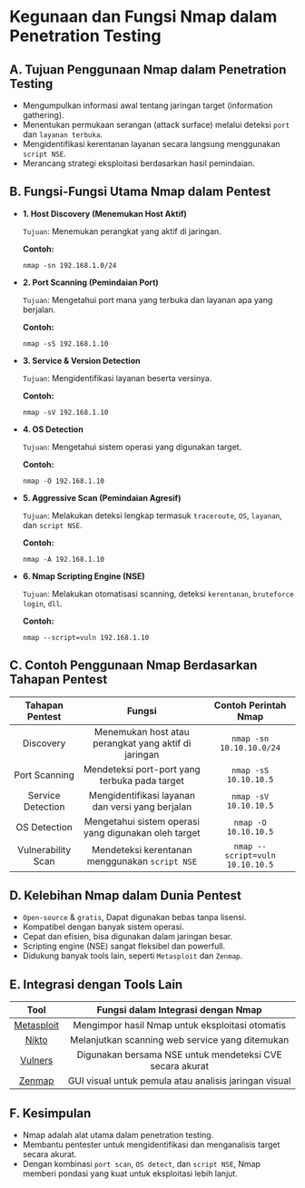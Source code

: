 #  Kegunaan dan Fungsi Nmap dalam Penetration Testing

## A. Tujuan Penggunaan Nmap dalam Penetration Testing
- Mengumpulkan informasi awal tentang jaringan target (information gathering).
- Menentukan permukaan serangan (attack surface) melalui deteksi `port` dan `layanan terbuka`.
- Mengidentifikasi kerentanan layanan secara langsung menggunakan `script NSE`.
- Merancang strategi eksploitasi berdasarkan hasil pemindaian.

## B. Fungsi-Fungsi Utama Nmap dalam Pentest

- **1. Host Discovery (Menemukan Host Aktif)**  
  
  `Tujuan`: Menemukan perangkat yang aktif di jaringan.

  **Contoh:**

  ```
  nmap -sn 192.168.1.0/24
  ```

- **2. Port Scanning (Pemindaian Port)**  
  
  `Tujuan`: Mengetahui port mana yang terbuka dan layanan apa yang berjalan.

  **Contoh:**

  ```
  nmap -sS 192.168.1.10
  ```

- **3. Service & Version Detection**  
  
  `Tujuan`: Mengidentifikasi layanan beserta versinya.

  **Contoh:**

  ```
  nmap -sV 192.168.1.10
  ```

- **4. OS Detection**  
  
  `Tujuan`: Mengetahui sistem operasi yang digunakan target.

  **Contoh:**

  ```
  nmap -O 192.168.1.10
  ```

- **5. Aggressive Scan (Pemindaian Agresif)**  
  
  `Tujuan`: Melakukan deteksi lengkap termasuk `traceroute`, `OS`, `layanan`, dan `script NSE`.

  **Contoh:**

  ```
  nmap -A 192.168.1.10
  ```

- **6. Nmap Scripting Engine (NSE)**  
  
  `Tujuan`: Melakukan otomatisasi scanning, deteksi `kerentanan`, `bruteforce login`, `dll`.

  **Contoh:**

  ```
  nmap --script=vuln 192.168.1.10
  ```

## C. Contoh Penggunaan Nmap Berdasarkan Tahapan Pentest

| Tahapan Pentest | Fungsi | Contoh Perintah Nmap |
|:--:|:--:|:--:|
| Discovery | Menemukan host atau perangkat yang aktif di jaringan | `nmap -sn 10.10.10.0/24` |
| Port Scanning | Mendeteksi port-port yang terbuka pada target | `nmap -sS 10.10.10.5` |
| Service Detection | Mengidentifikasi layanan dan versi yang berjalan | `nmap -sV 10.10.10.5` |
| OS Detection | Mengetahui sistem operasi yang digunakan oleh target | `nmap -O 10.10.10.5` |
| Vulnerability Scan | Mendeteksi kerentanan menggunakan `script NSE` | `nmap --script=vuln 10.10.10.5` |

## D. Kelebihan Nmap dalam Dunia Pentest
- `Open-source` & `gratis`, Dapat digunakan bebas tanpa lisensi.
- Kompatibel dengan banyak sistem operasi.
- Cepat dan efisien, bisa digunakan dalam jaringan besar.
- Scripting engine (NSE) sangat fleksibel dan powerfull.
- Didukung banyak tools lain, seperti `Metasploit` dan `Zenmap`.

## E. Integrasi dengan Tools Lain
| Tool | Fungsi dalam Integrasi dengan Nmap |
|:--:|:--:|
| [Metasploit](https://www.metasploit.com/) | Mengimpor hasil Nmap untuk eksploitasi otomatis |
| [Nikto](https://www.cirt.net/Nikto2) | Melanjutkan scanning web service yang ditemukan |
| [Vulners](https://vulners.com/) | Digunakan bersama NSE untuk mendeteksi CVE secara akurat |
| [Zenmap](https://nmap.org/zenmap/) | GUI visual untuk pemula atau analisis jaringan visual |

## F. Kesimpulan
- Nmap adalah alat utama dalam penetration testing.
- Membantu pentester untuk mengidentifikasi dan menganalisis target secara akurat.
- Dengan kombinasi `port scan`, `OS detect`, dan `script NSE`, Nmap memberi pondasi yang kuat untuk eksploitasi lebih lanjut.
